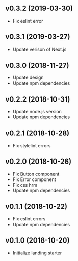 ## v0.3.2 (2019-03-30)

- Fix eslint error

## v0.3.1 (2019-03-27)

- Update verison of Next.js

## v0.3.0 (2018-11-27)

- Update design
- Update npm dependencies

## v0.2.2 (2018-10-31)

- Update node.js version
- Update npm dependencies

## v0.2.1 (2018-10-28)

- Fix stylelint errors

## v0.2.0 (2018-10-26)

- Fix Button component
- Fix Error component
- Fix css hrm
- Update npm dependencies

## v0.1.1 (2018-10-22)

- Fix eslint errors
- Update npm dependencies

## v0.1.0 (2018-10-20)

- Initialize landing starter
